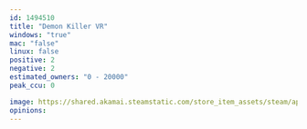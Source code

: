 ```yaml
---
id: 1494510
title: "Demon Killer VR"
windows: "true"
mac: "false"
linux: false
positive: 2
negative: 2
estimated_owners: "0 - 20000"
peak_ccu: 0

image: https://shared.akamai.steamstatic.com/store_item_assets/steam/apps/1494510/header.jpg?t=1608710857
opinions:
---
```

